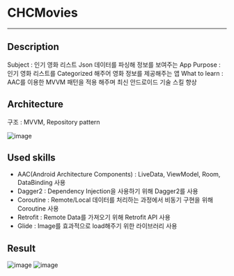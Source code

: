 # CHCMovies
<hr/>

## Description
Subject : 인기 영화 리스트 Json 데이터를 파싱해 정보를 보여주는 App
Purpose : 인기 영화 리스트를 Categorized 해주어 영화 정보를 제공해주는 앱 
What to learn : AAC를 이용한 MVVM 패턴을 적용 해주며 최신 안드로이드 기술 스킬 향상

## Architecture

구조 : MVVM, Repository pattern


![image](https://user-images.githubusercontent.com/49948533/198835641-b8ee80ca-fc13-46de-a31f-952f0ac9c679.png)

## Used skills
* AAC(Android Architecture Components) : LiveData, ViewModel, Room, DataBinding 사용
* Dagger2 : Dependency Injection을 사용하기 위해 Dagger2를 사용
* Coroutine : Remote/Local 데이터를 처리하는 과정에서 비동기 구현을 위해 Coroutine 사용
* Retrofit : Remote Data를 가져오기 위해 Retrofit API 사용
* Glide : Image를 효과적으로 load해주기 위한 라이브러리 사용   

## Result
![image](https://user-images.githubusercontent.com/49948533/198843153-c869a0fd-3e95-4a82-8e00-cf6a41550569.png) 
![image](https://user-images.githubusercontent.com/49948533/198843169-e46e447f-0166-4c20-93ed-afef95e39710.png)
